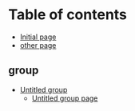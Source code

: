 # Table of contents

* [Initial page](README.md)
* [other page](other-page.md)

## group

* [Untitled group](group/untitled-group/README.md)
  * [Untitled group page](group/untitled-group/untitled-group-page.md)

